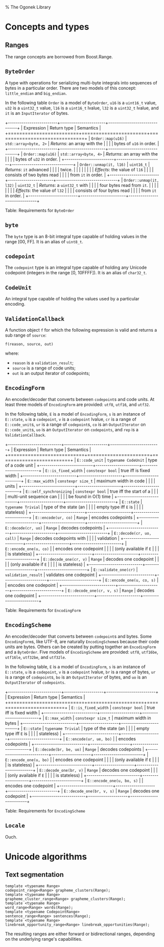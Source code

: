 % The Ogonek Library

# Concepts and types 

## Ranges

The range concepts are borrowed from Boost.Range.

## `ByteOrder`

A type with operations for serializing multi-byte integrals into sequences of
bytes in a particular order. There are two models of this concept:
`little_endian` and `big_endian`.

In the following table `Order` is a model of `ByteOrder`, `u16` is a `uint16_t`
value, `u32` is a `uint32_t` value, `l16` is a `uint16_t` lvalue, `l32` is a
`uint32_t` lvalue, and `it` is an `InputIterator` of bytes.

+-------------------------+-----------------------+-------------------------------+
| Expression              | Return type           | Semantics                     |
+=========================+=======================+===============================+
| `Order::map(u16)`       | `std::array<byte, 2>` | *Returns*: an array with the  |
|                         |                       | bytes of `u16` in order.      |
+-------------------------+-----------------------+-------------------------------+
| `Order::map(u16)`       | `std::array<byte, 4>` | *Returns*: an array with the  |
|                         |                       | bytes of `u32` in order.      |
+-------------------------+-----------------------+-------------------------------+
| `Order::unmap(it, l16)` | `uint16_t`            | *Returns*: `it` advanced      |
|                         |                       | twice.                        |
|                         |                       |                               |
|                         |                       | *Effects*: the value of `l16` |
|                         |                       | consists of two bytes read    |
|                         |                       | from `it` in order.           |
+-------------------------+-----------------------+-------------------------------+
| `Order::unmap(it, l32)` | `uint32_t`            | *Returns*: a `uint32_t` with  |
|                         |                       | four bytes read from `it`.    |
|                         |                       |                               |
|                         |                       | *Effects*: the value of `l32` |
|                         |                       | consists of four bytes read   |
|                         |                       | from `it` in order.           |
+-------------------------+-----------------------+-------------------------------+

Table: Requirements for `ByteOrder`

## `byte`

The `byte` type is an 8-bit integral type capable of holding values in the range
[00, FF]. It is an alias of `uint8_t`.

## `codepoint`

The `codepoint` type is an integral type capable of holding any Unicode
codepoint (integers in the range [0, 10FFFF]). It is an alias of `char32_t`.

## `CodeUnit`

An integral type capable of holding the values used by a particular encoding.

## `ValidationCallback`

A function object `f` for which the following expression is valid and returns a
sub range of `source`:

    f(reason, source, out)

where:

 - `reason` is a `validation_result`;
 - `source` is a range of code units;
 - `out` is an output iterator of codepoints;

## `EncodingForm`

An encoder/decoder that converts between `codepoint`s and code units. At least
three models of `EncodingForm` are provided: `utf8`, `utf16`, and `utf32`.

In the following table, `E` is a model of `EncodingForm`, `s` is an instance of
`E::state`, `u` is a `codepoint`, `v` is a `codepoint` lvalue, `cr` is a range
of `E::code_unit`s, `ur` is a range of `codepoint`s, `co` is an
`OutputIterator` on `E::code_unit`s, `uo` is an `OutputIterator` on
`codepoints`, and `rep` is a `ValidationCallback`.

+---------------------------+----------------------+-------------------------+
| Expression                | Return type          | Semantics               |
+===========================+======================+=========================+
| `E::code_unit`            | `typename CodeUnit`  | type of a code unit     |
+---------------------------+----------------------+-------------------------+
| `E::is_fixed_width`       | `constexpr bool`     | true iff is fixed width |
+---------------------------+----------------------+-------------------------+
| `E::max_width`            | `constexpr size_t`   | maximum width in code   |
|                           |                      | units                   |
+---------------------------+----------------------+-------------------------+
| `E::self_synchronizing`   | `constexpr bool`     | true iff the start of a |
|                           |                      | multi-unit sequence can |
|                           |                      | be found in O(1) time   |
+---------------------------+----------------------+-------------------------+
| `E::state`                | `typename Trivial`   | type of the state (an   |
|                           |                      | empty type iff `E` is   |
|                           |                      | stateless)              |
+---------------------------+----------------------+-------------------------+
| `E::encode(ur, co)`       | `Range`              | encodes codepoints      |
+---------------------------+----------------------+-------------------------+
| `E::decode(cr, uo)`       | `Range`              | decodes codepoints      |
+---------------------------+----------------------+-------------------------+
| `E::decode(cr, uo, call)` | `Range`              | decodes codepoints with |
|                           |                      | validation              |
+---------------------------+----------------------+-------------------------+
| `E::encode_one(u, co)`    |                      | encodes one codepoint   |
|                           |                      | (only available if `E`  |
|                           |                      | is stateless)           |
+---------------------------+----------------------+-------------------------+
| `E::decode_one(cr, v)`    | `Range`              | decodes one codepoint   |
|                           |                      | (only available if `E`  |
|                           |                      | is stateless)           |
+---------------------------+----------------------+-------------------------+
| `E::validate_one(cr)`     | `validation_result`  | validates one codepoint |
+---------------------------+----------------------+-------------------------+
| `E::encode_one(u, co, s)` |                      | encodes one codepoint   |
+---------------------------+----------------------+-------------------------+
| `E::decode_one(cr, v, s)` | `Range`              | decodes one codepoint   |
+---------------------------+----------------------+-------------------------+

Table: Requirements for `EncodingForm`

## `EncodingScheme`

An encoder/decoder that converts between `codepoint`s and bytes. Some
`EncodingForm`s, like UTF-8, are naturally `EncodingScheme`s because their code
units are bytes. Others can be created by putting together an `EncodingForm` and
a `ByteOrder`. Five models of `EncodingScheme` are provided: `utf8`, `utf16be`,
`utf16le`, `utf32be`, and `utf32le`.

In the following table, `E` is a model of `EncodingForm`, `s` is an instance of
`E::state`, `u` is a `codepoint`, `v` is a `codepoint` lvalue, `br` is a range
of bytes, `ur` is a range of `codepoint`s, `bo` is an `OutputIterator` of
bytes, and `uo` is an `OutputIterator` of `codepoints`.

+---------------------------+--------------------+-------------------------+
| Expression                | Return type        | Semantics               |
+===========================+====================+=========================+
| `E::is_fixed_width`       | `constexpr bool`   | true iff is fixed width |
+---------------------------+--------------------+-------------------------+
| `E::max_width`            | `constexpr size_t` | maximum width in bytes  |
+---------------------------+--------------------+-------------------------+
| `E::state`                | `typename Trivial` | type of the state (an   |
|                           |                    | empty type iff `E` is   |
|                           |                    | stateless)              |
+---------------------------+--------------------+-------------------------+
| `E::encode(ur, ue, bo)`   |                    | encodes codepoints      |
+---------------------------+--------------------+-------------------------+
| `E::decode(br, be, uo)`   | `Range`            | decodes codepoints      |
+---------------------------+--------------------+-------------------------+
| `E::encode_one(u, bo)`    |                    | encodes one codepoint   |
|                           |                    | (only available if `E`  |
|                           |                    | is stateless)           |
+---------------------------+--------------------+-------------------------+
| `E::decode_one(br, v)`    | `Range`            | decodes one codepoint   |
|                           |                    | (only available if `E`  |
|                           |                    | is stateless)           |
+---------------------------+--------------------+-------------------------+
| `E::encode_one(u, bo, s)` |                    | encodes one codepoint   |
+---------------------------+--------------------+-------------------------+
| `E::decode_one(br, v, s)` | `Range`            | decodes one codepoint   |
+---------------------------+--------------------+-------------------------+

Table: Requirements for `EncodingScheme`

## `Locale`

Ouch.

# Unicode algorithms

## Text segmentation

    template <typename Range>
    codepoint_range<Range> grapheme_clusters(Range);
    template <typename Range>
    grapheme_cluster_range<Range> grapheme_clusters(Range);
    template <typename Range>
    word_range<Range> words(Range);
    template <typename CodepointRange>
    sentence_range<Range> sentences(Range);
    template <typename Range>
    linebreak_opportunity_range<Range> linebreak_opportunities(Range);

The resulting ranges are either forward or bidirectional ranges, depending on
the underlying range's capabilities.

